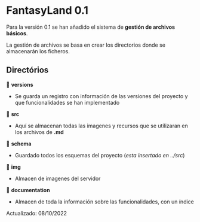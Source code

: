 # FantasyLand 0.1

Para la versión 0.1 se han añadido el sistema de **gestión de archivos básicos**.

La gestión de archivos se basa en crear los directorios donde se almacenarán los ficheros.



## Directórios

📁  **versions**

* Se guarda un registro con información de las versiones del proyecto y que funcionalidades se han implementado

📁  **src**

* Aquí se almacenan todas las imagenes y recursos que se utilizaran en los archivos de **.md**

📁  **schema**

* Guardado todos los esquemas del proyecto (*esta insertado en ../src*)

📁  **img**

*  Almacen de imagenes del servidor

📁  **documentation**

*  Almacen de toda la información sobre las funcionalidades, con un índice



Actualizado: 08/10/2022
